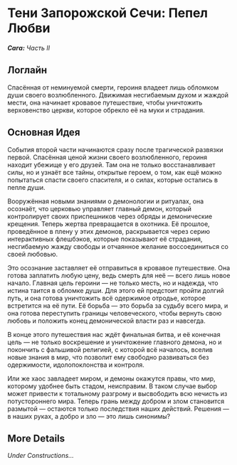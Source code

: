 # Тени Запорожской Сечи: Пепел Любви

***Сага:** Часть II*

## Логлайн

Спасённая от неминуемой смерти, героиня владеет лишь обломком души своего возлюбленного. Движимая несгибаемым духом и жаждой мести, она начинает кровавое путешествие, чтобы уничтожить верховенство церкви, которое обрекло её на муки и страдания.

## Основная Идея

События второй части начинаются сразу после трагической развязки первой. Спасённая ценой жизни своего возлюбленного, героиня находит убежище у его друзей. Там она не только восстанавливает силы, но и узнаёт все тайны, открытые героем, о том, как ещё можно попытаться спасти своего спасителя, и о силах, которые остались в пепле души.

Вооружённая новыми знаниями о демонологии и ритуалах, она осознаёт, что церковью управляет главный демон, который контролирует своих приспешников через обряды и демонические крещения. Теперь жертва превращается в охотника. Её прошлое, проведённое в плену у этих демонов, раскрывается через серию интерактивных флешбэков, которые показывают её страдания, несгибаемую жажду свободы и отчаянное желание воссоединиться со своей любовью.

Это осознание заставляет её отправиться в кровавое путешествие. Она готова заплатить любую цену, ведь смерть для неё — всего лишь новое начало. Главная цель героини — не только месть, но и надежда, что истина таится в обломке души. Для этого ей предстоит пройти долгий путь, и она готова уничтожить всё одержимое отродье, которое встретится на её пути. Её борьба — это борьба за судьбу всего мира, и она готова переступить границы человеческого, чтобы вернуть свою любовь и положить конец демонической власти раз и навсегда.

В конце этого путешествия нас ждёт финальная битва, и её конечная цель — не только воскрешение и уничтожение главного демона, но и покончить с фальшивой религией, с которой всё началось, вселив новые знания в мир, что позволит ему свободно развиваться без одержимости, идолопоклонства и контроля.

Или же хаос завладеет миром, и демоны окажутся правы, что мир, которому удобнее быть стадом, неисправим. В таком случае выбор может привести к тотальному разгрому и высвободить всю нечисть из потустороннего мира. Теперь грань между добром и злом становится размытой — остаются только последствия наших действий. Решения — в наших руках, а добро и зло — это лишь синонимы?

## More Details

*Under Constructions…*